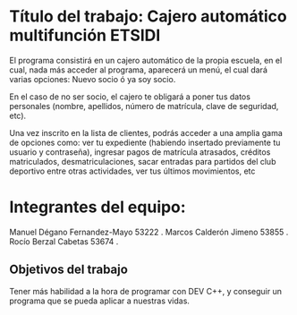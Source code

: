 # Título del trabajo: Cajero automático multifunción ETSIDI

El programa consistirá en un cajero automático de la propia escuela, en el cual, nada más acceder al programa, aparecerá un menú, el cual dará varias opciones: Nuevo socio ó ya soy socio.

En el caso de no ser socio, el cajero te obligará a poner tus datos personales (nombre, apellidos, número de matrícula, clave de seguridad, etc). 

Una vez inscrito en la lista de clientes, podrás acceder a una amplia gama de opciones como:  ver tu expediente (habiendo insertado previamente tu usuario y contraseña), ingresar pagos de matrícula atrasados, créditos matriculados, desmatriculaciones, sacar entradas para partidos del club deportivo entre otras actividades, ver tus últimos movimientos, etc

# Integrantes del equipo: 

Manuel Dégano Fernandez-Mayo 53222 .
Marcos Calderón Jimeno 53855 .
Rocío Berzal Cabetas 53674 .

## Objetivos del trabajo
Tener más habilidad a la hora de programar con DEV C++, y conseguir un programa que se pueda aplicar a nuestras vidas.
